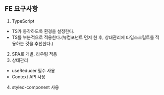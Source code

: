 ## FE 요구사항

1. TypeScript

-   TS가 동작하도록 환경을 설정한다.
-   TS를 부분적으로 적용한다.(뷰컴포넌트 먼저 한 후, 상태관리에 타입스크립트를 적용하는 것을 추천한다.)

2. SPA로 개발, 라우팅 적용
3. 상태관리

-   useReducer 필수 사용
-   Context API 사용

4. styled-component 사용
